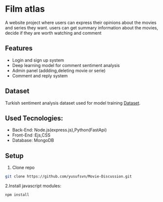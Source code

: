 # Film atlas
A website project where users can express their opinions about the movies and series they want.
users can get summary information about the movies, decide if they are worth watching and comment

## Features
- Login and sign up system
- Deep learning model for comment sentiment analysis
- Admin panel (addding,deleting movie or serie)
- Comment and reply system
## Dataset
Turkish sentiment analysis dataset used for model training 
 [Dataset](https://www.kaggle.com/datasets/mustfkeskin/turkish-movie-sentiment-analysis-dataset).

## Used Tecnologies:
- Back-End: Node.js(express.js),Python(FastApi)
- Front-End :Ejs,CSS
- Database: MongoDB
## Setup
1. Clone repo

  ```bash
git clone https://github.com/yusufsvn/Movie-Discussion.git
  ````
2.Install javascript modules:

   ```bash
npm install
   ```

